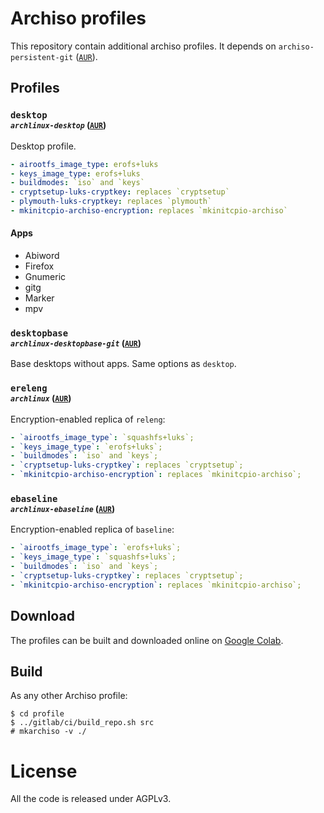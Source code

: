 # Archiso profiles

This repository contain additional archiso profiles.
It depends on `archiso-persistent-git` ([`AUR`](https://aur.archlinux.org/packages/archiso-persistent-git)).

## Profiles

### `desktop` <br> <sub>*`archlinux-desktop`* ([`AUR`](https://aur.archlinux.org/packages/archlinux-desktop))</sub>
Desktop profile.

```yaml
- airootfs_image_type: erofs+luks
- keys_image_type: erofs+luks
- buildmodes: `iso` and `keys`
- cryptsetup-luks-cryptkey: replaces `cryptsetup`
- plymouth-luks-cryptkey: replaces `plymouth`
- mkinitcpio-archiso-encryption: replaces `mkinitcpio-archiso`
```

#### Apps
- Abiword
- Firefox
- Gnumeric
- gitg
- Marker
- mpv

### `desktopbase` <br> <sub>*`archlinux-desktopbase-git`* ([`AUR`](https://aur.archlinux.org/packages/archlinux-desktopbase-git))</sub>
Base desktops without apps. Same options as `desktop`.

### `ereleng` <br> <sub>*`archlinux`* ([`AUR`](https://aur.archlinux.org/packages/archlinux))</sub>

Encryption-enabled replica of `releng`:
```yaml
- `airootfs_image_type`: `squashfs+luks`;
- `keys_image_type`: `erofs+luks`;
- `buildmodes`: `iso` and `keys`;
- `cryptsetup-luks-cryptkey`: replaces `cryptsetup`;
- `mkinitcpio-archiso-encryption`: replaces `mkinitcpio-archiso`;
```

### `ebaseline` <br> <sub>*`archlinux-ebaseline`* ([`AUR`](https://aur.archlinux.org/packages/archlinux-ebaseline))</sub>
Encryption-enabled replica of `baseline`:
```yaml
- `airootfs_image_type`: `erofs+luks`;
- `keys_image_type`: `squashfs+luks`;
- `buildmodes`: `iso` and `keys`;
- `cryptsetup-luks-cryptkey`: replaces `cryptsetup`;
- `mkinitcpio-archiso-encryption`: replaces `mkinitcpio-archiso`;
```

## Download

The profiles can be built and downloaded online on
[Google Colab](https://colab.research.google.com/github/tallero/archiso-profiles/blob/noapps/jupyter/jupyter.ipynb).

## Build

As any other Archiso profile:

```console
$ cd profile
$ ../gitlab/ci/build_repo.sh src
# mkarchiso -v ./ 
```

# License

All the code is released under AGPLv3.

